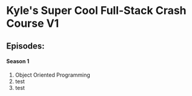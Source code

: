 # Kyle's Super Cool Full-Stack Crash Course V1
## Episodes:
#### Season 1
1. Object Oriented Programming
1. test
1. test
